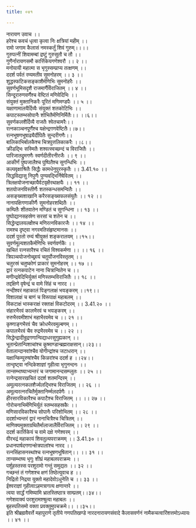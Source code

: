 ```yaml
---
title: ०४१

---
```

नारायण उवाच ।।  
हरेश्च कवचं धृत्वा कृत्वा निः क्षत्रियां महीम् ।।  
रामो जगाम कैलासं नमस्कर्तुं शिवं गुरुम्।।।।  
गुरुपत्नीं शिवामम्बां द्रष्टुं गुरुसुतौ च तौ ।।  
गुणैर्नारायणसमौ कार्त्तिकेयगणेश्वरौ ।। २ ।।  
मनोयायी महात्मा स भृगुस्सम्प्राप्य तत्क्षणम् ।।  
ददर्श पर्वतं रम्यमतीव सुमनोहरम् ।। ३ ।।  
शुद्धस्फटिकसङ्काशैर्मणिभिः सुमनोहरैः ।।  
सुवर्णभूमिसदृशै राजमार्गैर्विराजितम् ।। ४ ।।  
सिन्दूरारुणवर्णैश्च वेष्टितं मणिवेदिभिः ।।  
संयुक्तं मुक्तानिकरैः पूरितं मणिमण्डपैः ।। ५ ।।  
यक्षाणामालयैर्दिव्यैः संयुक्तं शतकोटिभिः ।।  
कपाटस्तम्भसोपानैः शोभितैर्मणिनिर्मितैः।। ।।६।।  
सुवर्णकलशैर्दिव्यै राजतैः श्वेतचामरैः।।  
रत्नकाञ्चनपूर्णैश्च यक्षेन्द्रगणवेष्टितैः।।७।।  
रत्नभूषणभूषाढ्यैर्दीपितैः सुन्दरीगणैः।।  
बालिकाभिर्बालकैश्च चित्रपुत्तलिकाकरैः ।।८।।  
क्रीडद्भिः सस्मितैः शश्वत्स्वच्छन्दं च विराजितैः ।।  
पारिजातद्रुमगणैः स्वर्णदीतीरनीरजैः ।। ९ ।।  
आकीर्णं पुष्पजालैश्च पुष्पितैश्च सुगन्धिभिः ।।  
कल्पवृक्षाश्रितैः सिद्धैः कामधेनुपुरस्कृतैः ।। 3.41.१० ।।  
सिद्धविद्यासु निपुणैः पुण्यवद्भिर्निषेवितम् ।।  
त्रिलक्षयोजनाच्छायैर्वटवृक्षैरथाक्षयैः ।। ११ ।।  
शतयोजनविस्तीर्णैः शतस्कन्धसमन्वितैः ।।  
असङ्ख्यशाखानि करैरसङ्ख्यफलसंयुतैः ।। १२ ।।  
नानापक्षिगणाकीर्णैः सुमनोहरशब्दितैः ।।  
कम्पितैः शीतवातेन मण्डितं च सुगन्धिना ।। १३ ।।  
पुष्पोद्यानसहस्रेण सरसां च शतेन च ।।  
सिद्धेन्द्रालयलक्षैश्च मणिरत्नविकारजैः ।। १४ ।।  
रामश्च दृष्ट्वा नगरमतिसंहृष्टमानसः ।।  
ददर्श पुरतो रम्यं श्रीयुक्तं शङ्करालयम् ।।१५।।  
सुवर्णमूल्यशतकैर्मणिभिः स्वर्णवर्णकैः ।।  
खचितं रत्नसारैश्च रचितं विश्वकर्मणा ।। ।। १६ ।।  
त्रिपञ्चयोजनोच्छ्रायं चतुर्योजनविस्तृतम् ।।  
चतुरस्रं चतुष्कोणं प्राकारं सुमनोहरम् ।। १७ ।।  
द्वारं रत्नकपाटेन नाना चित्रान्वितेन च ।।  
मणीन्द्रवेदिभिर्युक्तं मणिस्तम्भविराजितैः ।। १८ ।।  
तद्दक्षिणे वृषेन्द्रं च वामे सिंहं च नारद ।।  
नन्दीश्वरं महाकालं पिङ्गलाक्षं भयङ्करम् ।।१९।।  
विशालाक्षं च बाणं च विरूपाक्षं महाबलम् ।।  
विकटाक्षं भास्कराक्षं रक्ताक्षं विकटोदरम् ।। 3.41.२० ।।  
संहारभैरवं कालभैरवं च भयङ्करम् ।।  
रुरुभैरवमीशाभं महाभैरवमेव च ।। २१ ।।  
कृष्णाङ्गभैरवं चैव क्रोधभैरवमुल्बणम् ।।  
कपालभैरवं चैव रुद्रभैरवमेव च ।। २२ ।।  
सिद्धेन्द्रादीन्रुद्रगणान्विद्याधरसुगुह्यकान् ।।  
भूतान्प्रेतान्पिशाचांश्च कूष्माण्डान्ब्रह्मराक्षसान्।।२३।।  
वेतालान्दानवांश्चैव योगीन्द्रांश्च जटाधरान् ।।  
यक्षान्किम्पुरुषांश्चैव किन्नरांश्च ददर्श ह ।।२४।।  
तान्दृष्ट्वा नन्दिकेशाज्ञां गृहीत्वा भृगुनन्दनः ।।  
तान्सम्भाष्याभ्यन्तरं च जगामानन्दसम्प्लुतः ।। २५ ।।  
रत्नेन्द्रसारखचितं ददर्श शतमन्दिरम् ।।  
अमूल्यरत्नकलशैर्ज्वलद्भिश्च विराजितम् ।। २६ ।।  
अमूल्यरत्नरचितैर्मुक्तानिर्म्मलदर्पणैः ।।  
हीरसारविकारैश्च कपाटैश्च विराजितम् ।। ।। २७ ।।  
गोरोचनाभिर्मणिभिर्युतं स्तम्भसहस्रकैः ।।  
मणिसारविकारैश्च सोपानैः परिशोभितम् ।। २८ ।।  
ददर्शाभ्यन्तरं द्वारं नानाचित्रैश्च चित्रितम् ।।  
माणिक्यमुक्ताग्रथितैर्मालाजालैर्विराजितम् ।। २९ ।।  
ददर्श कार्त्तिकेयं च वामे दक्षे गणेश्वरम् ।।  
वीरभद्रं महाकायं शिवतुल्यपराक्रमम् ।। 3.41.३० ।।  
प्रधानपार्षदगणान्क्षेत्रपालांश्च नारद ।।  
रत्नसिंहासनस्थांश्च रत्नभूषणभूषितान्।। ।। ३१ ।।  
तान्सम्भाष्य भृगुः शीघ्रं महाबलपराक्रमः ।।  
पर्शुहस्तस्स परशुरामो गन्तुं समुद्यतः ।। ३२ ।।  
गच्छन्तं तं गणेशश्च क्षणं तिष्ठेत्युवाच ह ।।  
निद्रितो निद्रया युक्तो महादेवोऽधुनेति च ।। ३३ ।।  
ईश्वराज्ञां गृहीत्वाऽहमत्रागत्य क्षणान्तरे ।।  
त्वया सार्द्धं गमिष्यामि भ्रातस्तिष्ठात्र साम्प्रतम्।।३४।।  
गणेशवाक्यं परशुरामश्श्रुत्वा महाबलः ।।  
बृहस्पतिसमो वक्ता प्रवक्तुमुपचक्रमे।। ।।३५।।  
इति श्रीब्रह्मवैवर्त्ते महापुराणे तृतीये गणपतिखण्डे नारदनारायणसंवादे कैलासवर्णनं नामैकचत्वारिंशत्तमोऽध्यायः ।। ४१ ।।